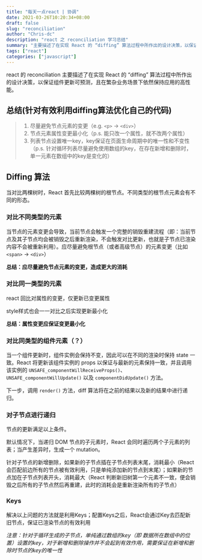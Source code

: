 ```yaml
---
title: "每天一点react | 协调"
date: 2021-03-26T10:20:34+08:00
draft: false
slug: "reconciliation"
author: "Chris-dc"
description: "react 之 reconciliation 学习总结"
summary: "主要描述了在实现 React 的 “diffing” 算法过程中所作出的设计决策，以保证组件更新可预测，且在繁杂业务场景下依然保持应用的高性能。"
tags: ["react"]
categories: ["javascript"]
---
```


react 的 reconciliation 主要描述了在实现 React 的 “diffing” 算法过程中所作出的设计决策，以保证组件更新可预测，且在繁杂业务场景下依然保持应用的高性能。

## 总结(针对有效利用diffing算法优化自己的代码)

> 1. 尽量避免节点元素的变更（e.g. `<p>` -> `<div>`）
> 2. 节点元素属性变更最小化（p.s. 能只改一个属性，就不改两个属性）
> 3. 列表节点设置唯一key，key保证在页面生命周期中的唯一性和不变性（p.s. 针对循环列表尽量避免使用数组的key，在存在新增和删除时，单一元素在数组中的key是变化的）



## Diffing 算法

当对比两棵树时，React 首先比较两棵树的根节点。不同类型的根节点元素会有不同的形态。



### 对比不同类型的元素

当节点的元素变更会导致，当前节点会触发一个完整的销毁重建流程（即：当前节点及其子节点均会被销毁之后重新渲染，不会触发对比更新，也就是子节点已渲染内容不会被重新利用）。应尽量避免根节点（或者高级节点）的元素变更（比如 `<span>` -> `<div>`）



**总结：应尽量避免节点元素的变更，造成更大的消耗**



### 对比同一类型的元素

react 回比对属性的变更，仅更新已变更属性

style样式也会一一对比之后实现更新最小化



**总结：属性变更应保证变更最小化**



### 对比同类型的组件元素（？）

当一个组件更新时，组件实例会保持不变，因此可以在不同的渲染时保持 state 一致。React 将更新该组件实例的 props 以保证与最新的元素保持一致，并且调用该实例的 `UNSAFE_componentWillReceiveProps()`、`UNSAFE_componentWillUpdate()` 以及 `componentDidUpdate()` 方法。

下一步，调用 `render()` 方法，diff 算法将在之前的结果以及新的结果中进行递归。



### 对子节点进行递归

节点的更新满足以上条件。

默认情况下，当递归 DOM 节点的子元素时，React 会同时遍历两个子元素的列表；当产生差异时，生成一个 mutation。

针对子节点的新增删除，如果新的子节点插在子节点列表末尾，消耗最小（React会匹配前边所有的节点被有效利用，只是单纯添加新的节点到末尾）；如果新的节点加在子节点列表开头，消耗最大（React 判断新旧树第一个元素不一致，便会销毁之后所有的子节点然后再重建，此时的消耗会是重新渲染所有的子节点）



### Keys

解决以上问题的方法就是利用Keys；配置Keys之后，React会通过Key去匹配新旧节点，保证已渲染节点的有效利用



*注意：针对于循环生成的子节点，单纯通过数组的key（即 数据所在数组中的位置）设置的key，对于新增和删除操作并不会起到有效作用，需要保证在新增和删除时节点的key的唯一性*